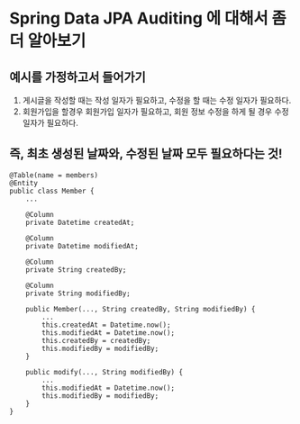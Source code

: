 Spring Data JPA Auditing 에 대해서 좀 더 알아보기
================================================

예시를 가정하고서 들어가기
-------------------------

1. 게시글을 작성할 때는 작성 일자가 필요하고, 수정을 할 때는 수정 일자가 필요하다.
2. 회원가입을 할경우 회원가입 일자가 필요하고, 회원 정보 수정을 하게 될 경우 수정 일자가 필요하다.

## 즉, 최초 생성된 날짜와, 수정된 날짜 모두 필요하다는 것!

```
@Table(name = members)
@Entity
public class Member {
	...
    
	@Column
	private Datetime createdAt;
    
    @Column
    private Datetime modifiedAt;
    
    @Column
    private String createdBy;
    
    @Column
    private String modifiedBy;
    
	public Member(..., String createdBy, String modifiedBy) {
		...
		this.createdAt = Datetime.now();
        this.modifiedAt = Datetime.now();
        this.createdBy = createdBy;
        this.modifiedBy = modifiedBy;
    }
    
    public modify(..., String modifiedBy) {
    	...
        this.modifiedAt = Datetime.now();
        this.modifiedBy = modifiedBy;
    }
}
```
